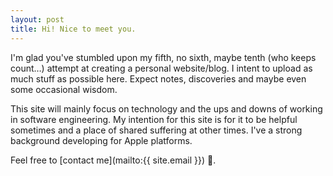 ```yaml
---
layout: post
title: Hi! Nice to meet you.
---
```

I'm glad you've stumbled upon my fifth, no sixth, maybe tenth (who keeps count…) attempt at creating a personal website/blog.
I intent to upload as much stuff as possible here. Expect notes, discoveries and maybe even some occasional wisdom.

This site will mainly focus on technology and the ups and downs of working in software engineering. 
My intention for this site is for it to be helpful sometimes and a place of shared suffering at other times. I've a strong background developing for Apple platforms.

Feel free to [contact me](mailto:{{ site.email }}) 📧.